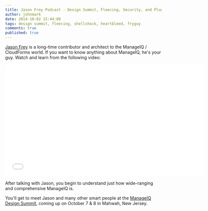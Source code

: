 ```yaml
---
title: Jason Frey Podcast - Design Summit, Fleecing, Security, and Plugability
author: johnmark
date: 2014-10-02 15:44:09
tags: design summit, fleecing, shellshock, heartbleed, fryguy
comments: true
published: true
---
```


[Jason Frey](http://twitter.com/fryguy9) is a long-time contributor and architect to the ManageIQ / CloudForms world. If you want to know anything about ManageIQ, he's your guy. Watch and learn from the following video:

<iframe width="640" height="360" src="//www.youtube.com/embed/9tmckVK-328" frameborder="0" allowfullscreen></iframe>

After talking with Jason, you begin to understand just how wide-ranging and comprehensive ManageIQ is. 

You'll get to meet Jason and many other smart people at the [ManageIQ Design Summit](http://miqdevsummit14.eventbrite.com/), coming up on October 7 & 8 in Mahwah, New Jersey.
